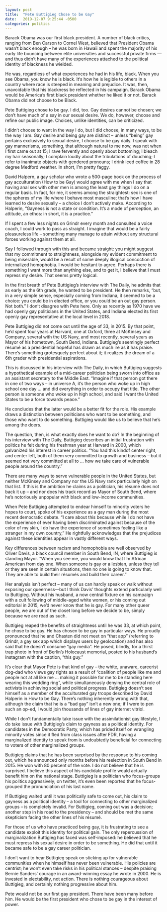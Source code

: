```yaml
---
layout: post
title:  "Pete Buttigieg Chose to be Gay"
date:   2019-12-07 9:25:44 -0500
categories: politics
---
```

Barack Obama was our first black president. A number of black critics, ranging from Ben Carson to Cornel West, believed that President Obama wasn’t black enough – he was born in Hawaii and spent the majority of his early life bouncing between elite universities and successful private firms — and thus didn’t have many of the experiences attached to the political identity of blackness he wielded. 

He was, regardless of what experiences he had in his life, black. When you see Obama, you know he is black. It‘s how he is legible to others in a country where race is steeped in meaning and prejudice. It was, then, unavoidable that his blackness be reflected in his campaign. Barack Obama would be America’s first black president whether he liked it or not. Barack Obama did not choose to be Black. 

Pete Buttigieg chose to be gay. I did, too. Gay desires cannot be chosen; we don’t have much of a say in our sexual desire. We do, however, choose and refine our public image.  Choices, unlike identities, can be criticized. 

I didn’t choose to want in the way I do, but I did choose, in many ways, to be the way I am. Gay desire and being gay are distinct – unless  “being” gay pertains exclusively to sexual desire, I choose to be gay daily. I speak with gay mannerisms, something, that although natural to me now, was not when I first came out at 15; I rave fervently and openly about bottoming; I bleach my hair seasonally; I complain loudly about the tribulations of douching; I refer to inanimate objects with gendered pronouns; I drink iced coffee in 28 degree Medford weather. In short, I’m pretty faggy.

David Halpern, a gay scholar who wrote a 500-page book on the process of gay acculturation (How to be Gay) would agree with me when I say that having anal sex with other men is among the least gay things I do on a regular basis. In fact, for me, it seems among the straightest: sex is one of the spheres of my life where I behave most masculine; that’s how I have learned to desire sexually – a choice I don’t actively make. According to Halperin, “Gayness is not a state or condition. It’s a mode of perception, an attitude, an ethos: in short, it is a practice.”

If I spent a few less nights on Grindr every month and consulted a voice coach, I could work to pass as straight. I imagine that would be a fairly pleasureless life – something many manage to attain without any structural forces working against them at all. 

Say I followed through with this and became straight: you might suggest that my commitment to straightness, alongside my evident commitment to being miserable, would be a result of some deeply illogical concoction of internalized homophobia. I would be hesitant to agree. Perhaps there is something I want more than anything else, and to get it, I believe that I must repress my desire. That seems pretty logical.

In the first breath of Pete Buttigieg’s interview with The Daily, he admits that as early as the 6th grade, he wanted to be president. He then remarks, “but, in a very simple sense, especially coming from Indiana, it seemed to be a choice: you could be in elected office, or you could be an out gay person. Not both.” I don’t disagree with Pete here. Only as recently as 1970 have we had openly gay politicians in the United States, and Indiana elected its first openly gay representative at the local level in 2018. 

Pete Buttigieg did not come out until the age of 33, in 2015. By that point, he’d spent four years at Harvard, one at Oxford, three at McKinsey and Company, several with the US Navy, and most recently, several years as Mayor of his hometown, South Bend, Indiana. Buttigieg’s seemingly perfect résumé as a presidential hopeful has drawn as much ire as it has praise. There’s something grotesquely perfect about it; it realizes the dream of a 6th grader with presidential aspirations. 

This is discussed in his interview with The Daily, in which Buttigieg suggests a hypothetical example of a mid-career politician being sworn into office as an assistant secretary to the Middle East. “Imagine if that person got there in one of two ways – in universe A, it’s the person who woke up in high school one day … and did everything in order to occupy that title. The other person is someone who woke up in high school, and said I want the United States to be a force towards peace.” 

He concludes that the latter would be a better fit for the role. His example draws a distinction between politicians who want to be something, and those who want to do something. Buttigieg would like us to believe that he’s among the doers. 

The question, then, is what exactly does he want to do? In the beginning of his interview with The Daily, Buttigieg describes an initial frustration with politics he felt during his freshman year at Harvard in 2000, which galvanized his interest in career politics. “You had this kindof center right, and center left, both of them very committed to growth and business – but it seemed not very committed at all to … how we take care of vulnerable people around the country.” 

There are many ways to serve vulnerable people in the United States, but neither McKinsey and Company nor the US Navy rank particularly high on that list. If this is the ambition he claims as a politician, his résumé does not back it up – and nor does his track record as Mayor of South Bend, where he’s notoriously unpopular with black and low-income communities. 

When Pete Buttigieg attempted to endear himself to minority voters he hopes to court, spoke of his experience as a gay man during the most recent democratic debate. “I care about this because while I do not have the experience of ever having been discriminated against because of the color of my skin, I do have the experience of sometimes feeling like a stranger in my own country,” He rightfully acknowledges that the prejudices against these identities appear in vastly different ways.

Key differences between racism and homophobia are well observed by Oliver Davis, a black council member in South Bend, IN, where Buttigieg is standing Mayor.  “When you see me, you would know that I’m African American from day one. When someone is gay or a lesbian, unless they tell or they are seen in certain situations, then no one is going to know that. They are able to build their résumés and build their career.”

Her analysis isn’t perfect – many of us can hardly speak or walk without exposing our queerness—but I think Davis’ thoughts extend particularly well to Buttigieg. Without his husband, a now central fixture on his campaign with a cult following of middle-aged white women, or his coming out editorial in 2015, we’d never know that he is gay. For many other queer people, we are out of the closet long before we decide to be, simply because we are read as such. 

Buttigieg reaped the benefits of straightness until he was 33, at which point, he chose to be gay. He has chosen to be gay in particular ways. He proudly pronounced that he and Chasten did not meet on “that app” (referring to Grindr, a gay sex app which displays users by geolocation) and has also said that he doesn’t consume “gay media”.  He posed, blindly, for a thirst trap photo in front of Berlin’s Holocaust memorial, posted to his husband’s Instagram with the caption, “this guy.” 

It’s clear that Mayor Pete is that kind of gay – the white, unaware, careerist dog-dad who views gay rights as a result of “coalition of people like me and people not at all like me … making it possible for me to be standing here wearing this wedding ring”, while simultaneously denying the central role of activists in achieving social and political progress. Buttigieg doesn’t see himself as a member of the acculturated gay troops described by David Halperin in How to be Gay. There’s nothing inherently wrong with that, although the claim that he is a “bad gay” isn’t a new one; if I were to pen such an op-ed, I would join thousands of lines of gay internet vitriol.

While I don’t fundamentally take issue with the assimilationist gay lifestyle, I do take issue with Buttigieg’s claim to gayness as a political identity. For candidates in the Democratic Party, which has prided itself on wrangling minority votes since it fled from class issues after FDR, having a marginalized identity to speak from is undoubtedly beneficial for connecting to voters of other marginalized groups.

Buttigieg claims that he has been surprised by the response to his coming out, which he announced only months before his reelection in South Bend in 2015. He won with 80 percent of the vote. I do not believe that he is surprised. I believe this aspect of his candidate profile would actually benefit him on the national stage. Buttigieg is a politician who focus-groups his politics aggressively; on twitter, it’s even been reported that he focus-grouped the pronunciation of his last name. 

If Buttigieg waited until it was politically safe to come out, his claim to gayness as a political identity – a tool for connecting to other marginalized groups – is completely invalid. For Buttigieg, coming out was a decision; another step in his road to the presidency – and should be met the same skepticism facing the other lines of his résumé. 

For those of us who have practiced being gay, it is frustrating to see a candidate exploit this identity for political gain. The only repercussion of marginalization Buttigieg has faced was self-imposed: he believed that he must repress his sexual desire in order to be something. He did that until it became safe to be a gay career politician. 

I don’t want to hear Buttigieg speak on sticking up for vulnerable communities when he himself has never been vulnerable. His policies are centrist; he won’t even take risks in his political stances – despite praising Bernie Sanders’ courage in an award-winning essay he wrote in 2000. He is invested in electability, not action. There is nothing courageous about Buttigieg, and certainly nothing progressive about him. 

Pete would not be our first gay president. There have been many before him. He would be the first president who chose to be gay in the interest of power.

